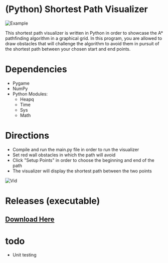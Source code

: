 # (Python) Shortest Path Visualizer
![Example](https://i.imgur.com/KRn3OjH.png)

This shortest path visualizer is written in Python in order to showcase the A* pathfinding algorithm in a graphical grid.  In this program, you are allowed to draw obstacles that will challenge the algorithm to avoid them in pursuit of the shortest path between your chosen start and end points.

# Dependencies
- Pygame
- NumPy
- Python Modules:
  - Heapq
  - Time
  - Sys
  - Math

# Directions
- Compile and run the main.py file in order to run the visualizer
- Set red wall obstacles in which the path will avoid
- Click "Setup Points" in order to choose the beginning and end of the path
- The visualizer will display the shortest path between the two points

![Vid](https://i.imgur.com/q4X7pER.gif)

# Releases (executable)
## [Download Here](https://download850.mediafire.com/z571r1aqxhig/bisqx2vmy9jipxz/Shortest+Path+Visualizer.exe)

# todo
- Unit testing
